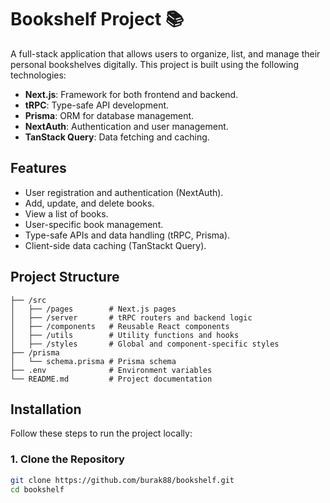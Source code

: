 # Bookshelf Project 📚

A full-stack application that allows users to organize, list, and manage their personal bookshelves digitally. This project is built using the following technologies:

- **Next.js**: Framework for both frontend and backend.
- **tRPC**: Type-safe API development.
- **Prisma**: ORM for database management.
- **NextAuth**: Authentication and user management.
- **TanStack Query**: Data fetching and caching.

## Features

- User registration and authentication (NextAuth).
- Add, update, and delete books.
- View a list of books.
- User-specific book management.
- Type-safe APIs and data handling (tRPC, Prisma).
- Client-side data caching (TanStackt Query).

## Project Structure
```
├── /src
│   ├── /pages        # Next.js pages
│   ├── /server       # tRPC routers and backend logic
│   ├── /components   # Reusable React components
│   ├── /utils        # Utility functions and hooks
│   ├── /styles       # Global and component-specific styles
├── /prisma
│   └── schema.prisma # Prisma schema
├── .env              # Environment variables
└── README.md         # Project documentation
```
## Installation

Follow these steps to run the project locally:

### 1. Clone the Repository

```bash
git clone https://github.com/burak88/bookshelf.git
cd bookshelf
